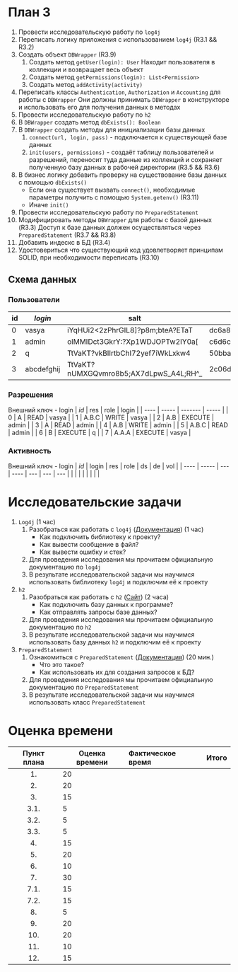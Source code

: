 # План 3
1. Провести исследовательскую работу по `log4j`
2. Переписать логику приложения с использованием `log4j` (R3.1 && R3.2)
3. Создать объект `DBWrapper` (R3.9)
   1. Создать метод `getUser(login): User`
        Находит пользователя в коллекции и возвращает весь объект
   2. Создать метод `getPermissions(login): List<Permission>`
   3. Создать метод `addActivity(activity)`
4. Переписать классы `Authentication`, `Authorization` и `Accounting` для работы с `DBWrapper`
     Они должны принимать `DBWrapper` в конструкторе и использовать его для получения данных в методах
5. Провести исследовательскую работу по `h2`
6. В `DBWrapper` создать метод `dbExists(): Boolean`
7. В `DBWrapper` создать методы для инициализации базы данных
   1. `connect(url, login, pass)` - подключается к существующей базе данных
   2. `init(users, permissions)` - создаёт таблицу пользователей и разрешений, переносит туда данные из коллекций и сохраняет полученную базу данных в рабочей директории (R3.5 && R3.6)
8. В бизнес логику добавить проверку на существование базы данных с помощью `dbExists()`
    * Если она существует вызвать `connect()`, необходимые параметры получить с помощью `System.getenv()` (R3.11)
    * Иначе `init()`
9.  Провести исследовательскую работу по `PreparedStatement`
10. Модифицировать методы `DBWrapper` для работы с базой данных (R3.3)
    Доступ к базе данных должен осуществляться через `PreparedStatement` (R3.7 && R3.8)
11. Добавить индескс в БД (R3.4)
12. Удостовериться что существующий код удовлетворяет принципам SOLID, при необходимости переписать (R3.10)


## Схема данных
### Пользователи
| id  | *login*    | salt                                   | hash                                                             |
| --- | ---------- | -------------------------------------- | ---------------------------------------------------------------- |
| 0   | vasya      | iYqHUi2<2zPhrGIL8]?p8m;bteA?ETaT       | dc6a8709e9fc8de1acea34fdc98c842911686ca0c2a0b12127c512a5ed7ab382 |
| 1   | admin      | olMMIDct3GkrY:?Xp1WDJOPTw2IY0a[        | c6d6ced902fe90f039f168837f7ce3d313df040e071281317fc6781a60cac2bc |
| 2   | q          | TtVaKT?vkBlIrtbChI72yef7iWkLxkw4       | 50bba7d209a17a3c36a3df151276d233ca868bf3b518165a6510b8e8c0bc2b7a |
| 3   | abcdefghij | TtVaKT?nUMXGQvmro8b5;AX7dLpwS_A4L;RH^_ | 2c06d373cd2549c31d8c1758daaa7773a8b905e32eb430f566c4c391827db121 |

### Разрешения
Внешний ключ - login
| *id* | res   | role    | login |
| ---- | ----- | ------- | ----- |
| 0    | A     | READ    | vasya |
| 1    | A.B.C | WRITE   | vasya |
| 2    | A.B   | EXECUTE | admin |
| 3    | A     | READ    | admin |
| 4    | A.B   | WRITE   | admin |
| 5    | A.B.C | READ    | admin |
| 6    | B     | EXECUTE | q     |
| 7    | A.A.A | EXECUTE | vasya |

### Активность
Внешний ключ - login
| *id* | login | res | role | ds  | de  | vol |
| ---- | ----- | --- | ---- | --- | --- | --- |
|      |       |     |      |     |     |     |

# Исследовательские задачи
1. `Log4j` (1 час)
   1. Разобраться как работать с `log4j` ([Документация](http://logging.apache.org/log4j/2.x/manual/configuration.html)) (1 час)
       * Как подключить библиотеку к проекту?
       * Как вывести сообщение в файл?
       * Как вывести ошибку и стек?
   2. Для проведения исследования мы прочитаем официальную документацию по `log4j`
   3. В результате исследовательской задачи мы научимся использовать библиотеку `log4j` и подключим её к проекту
2. `h2`
   1. Разобраться как работать с `h2` ([Сайт](http://www.h2database.com/html/main.html)) (2 часа)
      * Как подключить базу данных к программе?
      * Как отправлять запросы базе данных?
   2. Для проведения исследования мы прочитаем официальную документацию по `h2`
   3. В результате исследовательской задачи мы научимся использовать базу данных `h2` и подключим её к проекту
3. `PreparedStatement`
   1. Ознакомиться с `PreparedStatement`  ([Документация](http://docs.oracle.com/javase/tutorial/jdbc/basics/prepared.html)) (20 мин.)
       * Что это такое?
       * Как использовать их для создания запросов к БД?
   2. Для проведения исследования мы прочитаем официальную документацию по `PreparedStatement`
   3. В результате исследовательской задачи мы научимся использовать класс `PreparedStatement`

# Оценка времени
| Пункт плана | Оценка времени   | Фактическое время | Итого |
| :---------: | --------------   | :---------------- | ----- |
|     1.      | 20               |                   |       |
|     2.      | 20               |                   |       |
|     3.      | 15               |                   |       |
|    3.1.     | 5                |                   |       |
|    3.2.     | 5                |                   |       |
|    3.3.     | 5                |                   |       |
|     4.      | 15               |                   |       |
|     5.      | 20               |                   |       |
|     6.      | 10               |                   |       |
|     7.      | 30               |                   |       |
|    7.1.     | 15               |                   |       |
|    7.2.     | 15               |                   |       |
|     8.      | 5                |                   |       |
|     9.      | 20               |                   |       |
|     10.     | 20               |                   |       |
|     11.     | 10               |                   |       |
|     12.     | 15               |                   |       |
